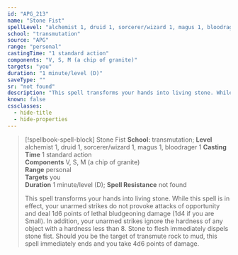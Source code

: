 ```yaml
---
id: "APG_213"
name: "Stone Fist"
spellLevel: "alchemist 1, druid 1, sorcerer/wizard 1, magus 1, bloodrager 1"
school: "transmutation"
source: "APG"
range: "personal"
castingTime: "1 standard action"
components: "V, S, M (a chip of granite)"
targets: "you"
duration: "1 minute/level (D)"
saveType: ""
sr: "not found"
description: "This spell transforms your hands into living stone. While this spell is in effect, your unarmed strikes do not provoke attacks of opportunity and deal 1d6 points of lethal bludgeoning damage (1d4 if you are Small). In addition, your unarmed strikes ignore the hardness of any object with a hardness less than 8.  Stone to flesh immediately dispels stone fist. Should you be the target of transmute rock to mud, this spell immediately ends and you take 4d6 points of damage."
known: false
cssclasses:
  - hide-title
  - hide-properties
---
```


> [!spellbook-spell-block] Stone Fist
> **School:** transmutation; **Level** alchemist 1, druid 1, sorcerer/wizard 1, magus 1, bloodrager 1
> **Casting Time** 1 standard action  
> **Components** V, S, M (a chip of granite)  
> **Range** personal  
> **Targets** you  
> **Duration** 1 minute/level (D); **Spell Resistance** not found
> 
> This spell transforms your hands into living stone. While this spell is in effect, your unarmed strikes do not provoke attacks of opportunity and deal 1d6 points of lethal bludgeoning damage (1d4 if you are Small). In addition, your unarmed strikes ignore the hardness of any object with a hardness less than 8.  Stone to flesh immediately dispels stone fist. Should you be the target of transmute rock to mud, this spell immediately ends and you take 4d6 points of damage.